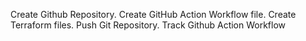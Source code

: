 Create Github Repository.
Create GitHub Action Workflow file.
Create Terraform files.
Push Git Repository.
Track Github Action Workflow
